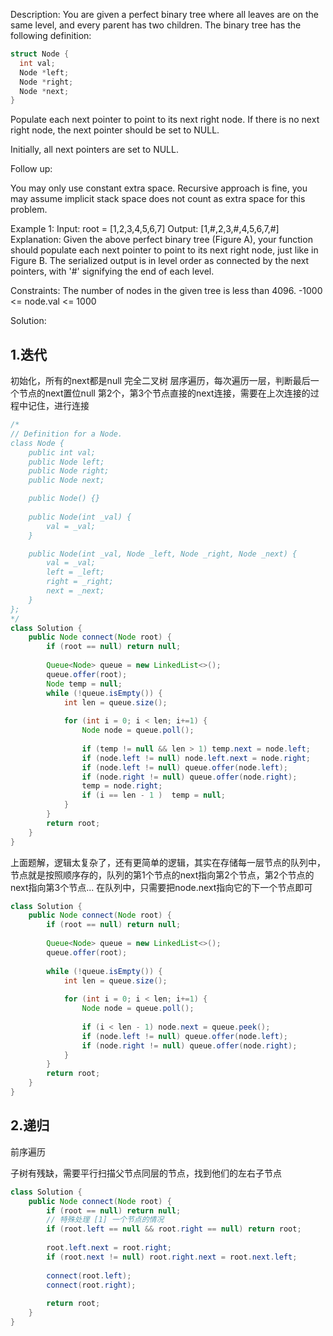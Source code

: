 Description:
You are given a perfect binary tree where all leaves are on the same level, and every parent has two children. The binary tree has the following definition:
```cpp
struct Node {
  int val;
  Node *left;
  Node *right;
  Node *next;
}
```
Populate each next pointer to point to its next right node. If there is no next right node, the next pointer should be set to NULL.

Initially, all next pointers are set to NULL.

Follow up:

You may only use constant extra space.
Recursive approach is fine, you may assume implicit stack space does not count as extra space for this problem. 

Example 1:
Input: root = [1,2,3,4,5,6,7]
Output: [1,#,2,3,#,4,5,6,7,#]
Explanation: Given the above perfect binary tree (Figure A), your function should populate each next pointer to point to its next right node, just like in Figure B. The serialized output is in level order as connected by the next pointers, with '#' signifying the end of each level.
 
Constraints:
The number of nodes in the given tree is less than 4096.
-1000 <= node.val <= 1000

Solution:

## 1.迭代
初始化，所有的next都是null
完全二叉树
层序遍历，每次遍历一层，判断最后一个节点的next置位null
第2个，第3个节点直接的next连接，需要在上次连接的过程中记住，进行连接
```java
/*
// Definition for a Node.
class Node {
    public int val;
    public Node left;
    public Node right;
    public Node next;

    public Node() {}
    
    public Node(int _val) {
        val = _val;
    }

    public Node(int _val, Node _left, Node _right, Node _next) {
        val = _val;
        left = _left;
        right = _right;
        next = _next;
    }
};
*/
class Solution {
    public Node connect(Node root) {
        if (root == null) return null;
        
        Queue<Node> queue = new LinkedList<>();
        queue.offer(root);
        Node temp = null;
        while (!queue.isEmpty()) {
            int len = queue.size();
            
            for (int i = 0; i < len; i+=1) {
                Node node = queue.poll();
                
                if (temp != null && len > 1) temp.next = node.left;
                if (node.left != null) node.left.next = node.right;
                if (node.left != null) queue.offer(node.left);
                if (node.right != null) queue.offer(node.right);
                temp = node.right;
                if (i == len - 1 )  temp = null;
            }
        }
        return root;
    } 
}
```

上面题解，逻辑太复杂了，还有更简单的逻辑，其实在存储每一层节点的队列中，节点就是按照顺序存的，队列的第1个节点的next指向第2个节点，第2个节点的next指向第3个节点...
在队列中，只需要把node.next指向它的下一个节点即可
```java
class Solution {
    public Node connect(Node root) {
        if (root == null) return null;
        
        Queue<Node> queue = new LinkedList<>();
        queue.offer(root);
        
        while (!queue.isEmpty()) {
            int len = queue.size();
            
            for (int i = 0; i < len; i+=1) {
                Node node = queue.poll();
                
                if (i < len - 1) node.next = queue.peek(); 
                if (node.left != null) queue.offer(node.left);
                if (node.right != null) queue.offer(node.right); 
            }
        }
        return root;
    }
}
```

## 2.递归
前序遍历

子树有残缺，需要平行扫描父节点同层的节点，找到他们的左右子节点
```java
class Solution {
    public Node connect(Node root) {
        if (root == null) return null;
        // 特殊处理 [1] 一个节点的情况
        if (root.left == null && root.right == null) return root;
        
        root.left.next = root.right;
        if (root.next != null) root.right.next = root.next.left;
        
        connect(root.left);
        connect(root.right);
        
        return root;
    }
}
```